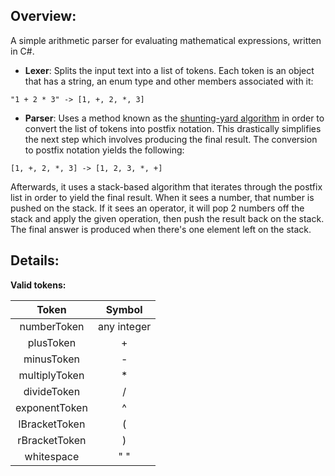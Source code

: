 ## Overview:
A simple arithmetic parser for evaluating mathematical expressions, written in C#.
* **Lexer**: Splits the input text into a list of tokens. Each token is an object that has a string, an enum type and other members associated with it:
```
"1 + 2 * 3" -> [1, +, 2, *, 3]
```
* **Parser**: Uses a method known as the [shunting-yard algorithm](https://en.wikipedia.org/wiki/Shunting-yard_algorithm) in order to convert the list of tokens into postfix notation. This drastically simplifies the next step which involves producing the final result. 
The conversion to postfix notation yields the following:
```
[1, +, 2, *, 3] -> [1, 2, 3, *, +]
```
Afterwards, it uses a stack-based algorithm that iterates through the postfix list in order to yield the final result. When it sees a number, that number is pushed on the stack. If it sees an operator, it will pop 2 numbers off the stack and apply the given operation, then push the result back on the stack. The final answer is produced when there's one element left on the stack.
## Details:
**Valid tokens:**

| Token | Symbol |
| :---: |  :---: |   
|  numberToken     |    any integer    | 
|   plusToken    |    +    | 
|   minusToken    |    -    | 
|   multiplyToken    |    *    | 
|   divideToken    |    /     | 
|   exponentToken    |    ^    | 
|   lBracketToken    |    (    | 
|   rBracketToken    |    )    | 
|   whitespace    |    " "    | 
